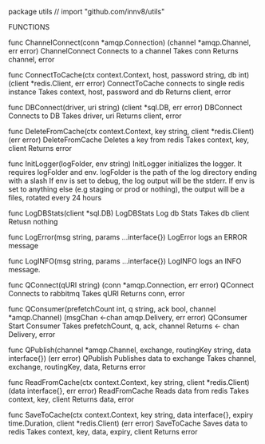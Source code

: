 package utils // import "github.com/innv8/utils"


FUNCTIONS

func ChannelConnect(conn *amqp.Connection) (channel *amqp.Channel, err error)
    ChannelConnect Connects to a channel Takes conn Returns channel, error

func ConnectToCache(ctx context.Context, host, password string, db int) (client *redis.Client, err error)
    ConnectToCache connects to single redis instance Takes context, host,
    password and db Returns client, error

func DBConnect(driver, uri string) (client *sql.DB, err error)
    DBConnect Connects to DB Takes driver, uri Returns client, error

func DeleteFromCache(ctx context.Context, key string, client *redis.Client) (err error)
    DeleteFromCache Deletes a key from redis Takes context, key, client Returns
    error

func InitLogger(logFolder, env string)
    InitLogger initializes the logger. It requires logFolder and env. logFolder
    is the path of the log directory ending with a slash If env is set to debug,
    the log output will be the stderr. If env is set to anything else (e.g
    staging or prod or nothing), the output will be a files, rotated every 24
    hours

func LogDBStats(client *sql.DB)
    LogDBStats Log db Stats Takes db client Retusn nothing

func LogError(msg string, params ...interface{})
    LogError logs an ERROR message

func LogINFO(msg string, params ...interface{})
    LogINFO logs an INFO message.

func QConnect(qURI string) (conn *amqp.Connection, err error)
    QConnect Connects to rabbitmq Takes qURI Returns conn, error

func QConsumer(prefetchCount int, q string, ack bool, channel *amqp.Channel) (msgChan <-chan amqp.Delivery, err error)
    QConsumer Start Consumer Takes prefetchCount, q, ack, channel Returns <-
    chan Delivery, error

func QPublish(channel *amqp.Channel, exchange, routingKey string, data interface{}) (err error)
    QPublish Publishes data to exchange Takes channel, exchange, routingKey,
    data, Returns error

func ReadFromCache(ctx context.Context, key string, client *redis.Client) (data interface{}, err error)
    ReadFromCache Reads data from redis Takes context, key, client Returns data,
    error

func SaveToCache(ctx context.Context, key string, data interface{}, expiry time.Duration, client *redis.Client) (err error)
    SaveToCache Saves data to redis Takes context, key, data, expiry, client
    Returns error

